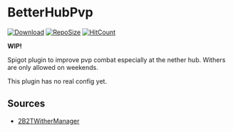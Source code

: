 # BetterHubPvp

[![Download](https://img.shields.io/github/downloads/zeroBzeroT/BetterHubPvp/latest/total.svg?label=download%20latest&style=popout-square)](https://github.com/zeroBzeroT/BetterHubPvp/releases/latest)
[![RepoSize](https://img.shields.io/github/languages/code-size/zeroBzeroT/BetterHubPvp.svg?label=repo%20size&style=popout-square)](https://github.com/zeroBzeroT/BetterHubPvp)
[![HitCount](http://hits.dwyl.com/zeroBzeroT/BetterHubPvp.svg)](https://github.com/zeroBzeroT/BetterHubPvp)

**WIP!**

Spigot plugin to improve pvp combat especially at the nether hub.
Withers are only allowed on weekends.

This plugin has no real config yet.

## Sources

 - [2B2TWitherManager](https://github.com/starcraft66/2B2TWitherManager)
